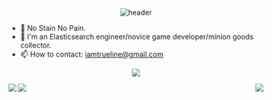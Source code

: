 <div align="center">
  
![header](https://capsule-render.vercel.app/api?type=waving&color=FFAF7B&height=270&section=header&text=Hello!%20I'm%20Trueline&fontSize=60&animation=fadeIn&fontColor=ffffff)

</div>

- 🎯 No Stain No Pain.
- 🌱 I'm an Elasticsearch engineer/novice game developer/minion goods collector.
- 📫 How to contact: iamtrueline@gmail.com

<p align="center">
  <a target="_blank" href="https://github.com/iamtrueline"><img src="https://hits.seeyoufarm.com/api/count/incr/badge.svg?url=https%3A%2F%2Fgithub.com%2Fiamtrueline&count_bg=%23FFEA45&title_bg=%23398FE9&icon=github.svg&icon_color=%23FFFFFF&title=hits&edge_flat=false"/></a>
</p>

<a target="_blank" href="https://solved.ac/profile/iamtrueline"><img align='right' src="http://mazassumnida.wtf/api/v2/generate_badge?boj=iamtrueline"></a>

  <a target="_blank" href="https://certified.elastic.co/557b9cc6-fee8-4b1e-a25a-b52c455d21bf#gs.7zaawk"><img align='left' src="https://api.accredible.com/v1/frontend/credential_website_embed_image/badge/55442892"/></a>
  <a target="_blank" href="https://certified.elastic.co/e8fc7e94-9e09-4470-bfaa-d8438d44aca6#gs.3xfolb"><img align='left' src="https://api.accredible.com/v1/frontend/credential_website_embed_image/badge/78515296"/></a>
